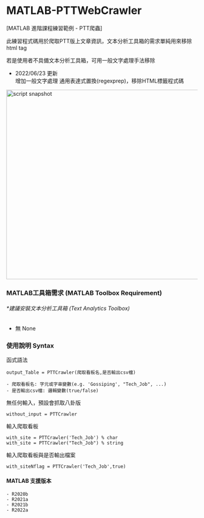 # MATLAB-PTTWebCrawler  
<p>[MATLAB 進階課程練習範例 - PTT爬蟲]</p>

此練習程式碼用於爬取PTT版上文章資訊，文本分析工具箱的需求單純用來移除html tag

若是使用者不具備文本分析工具箱，可用一般文字處理手法移除

- 2022/06/23 更新<br>
增加一般文字處理 通用表達式置換(regexprep)，移除HTML標籤程式碼

<img src='https://i.imgur.com/fwCU3LX.png' alt="script snapshot" width="600" height="500">

### MATLAB工具箱需求 (MATLAB Toolbox Requirement)
###### \*建議安裝文本分析工具箱 (Text Analytics Toolbox)
* 無 None


### 使用說明 Syntax
函式語法

    output_Table = PTTCrawler(爬取看板名,是否輸出csv檔)
    
    - 爬取看板名: 字元或字串變數(e.g. 'Gossiping', "Tech_Job", ...)
    - 是否輸出csv檔: 邏輯變數(true/false)

無任何輸入，預設會抓取八卦版

    without_input = PTTCrawler
輸入爬取看板

    with_site = PTTCrawler('Tech_Job') % char
    with_site = PTTCrawler("Tech_Job") % string
輸入爬取看板與是否輸出檔案

    with_siteNflag = PTTCrawler('Tech_Job',true)
    
#### MATLAB 支援版本
    - R2020b
    - R2021a
    - R2021b
    - R2022a
